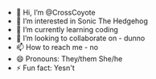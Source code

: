 - 👋 Hi, I’m @CrossCoyote
- 👀 I’m interested in Sonic The Hedgehog
- 🌱 I’m currently learning coding
- 💞️ I’m looking to collaborate on - dunno
- 📫 How to reach me - no
- 😄 Pronouns: They/them She/he
- ⚡ Fun fact: Yesn't

<!---
yes
--->
